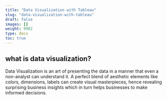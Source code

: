 ```yaml
---
title: "Data Visualization with Tableau"
slug: "data-visualization-with-tableau"
draft: false
images: []
weight: 9982
type: docs
toc: true
---
```


## what is data visualization?
Data Visualization is an art of presenting the data in a manner that even a non-analyst can understand it. A perfect blend of aesthetic elements like colors, dimensions, labels can create visual masterpieces, hence revealing surprising business insights which in turn helps businesses to make informed decisions.



